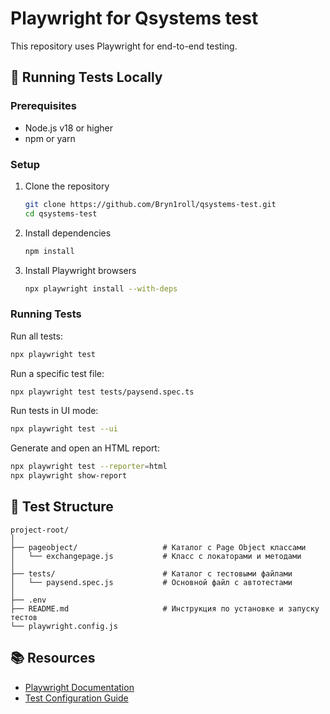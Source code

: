 # Playwright for Qsystems test

This repository uses Playwright for end-to-end testing.

## 🏃 Running Tests Locally

### Prerequisites

- Node.js v18 or higher
- npm or yarn

### Setup

1. Clone the repository
   ```bash
   git clone https://github.com/Bryn1roll/qsystems-test.git
   cd qsystems-test
   ```

2. Install dependencies
   ```bash
   npm install
   ```

3. Install Playwright browsers
   ```bash
   npx playwright install --with-deps
   ```

### Running Tests

Run all tests:
```bash
npx playwright test
```

Run a specific test file:
```bash
npx playwright test tests/paysend.spec.ts
```

Run tests in UI mode:
```bash
npx playwright test --ui
```

Generate and open an HTML report:
```bash
npx playwright test --reporter=html
npx playwright show-report
```

## 📁 Test Structure

```
project-root/
│
├── pageobject/                   # Каталог с Page Object классами
│   └── exchangepage.js           # Класс с локаторами и методами
│
├── tests/                        # Каталог с тестовыми файлами
│   └── paysend.spec.js           # Основной файл с автотестами
│
├── .env                          
├── README.md                     # Инструкция по установке и запуску тестов
└── playwright.config.js          

```


## 📚 Resources

- [Playwright Documentation](https://playwright.dev/docs/intro)
- [Test Configuration Guide](https://playwright.dev/docs/test-configuration)
